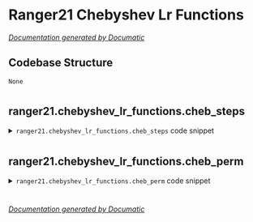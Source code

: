 # Ranger21 Chebyshev Lr Functions

[_Documentation generated by Documatic_](https://www.documatic.com)

<!---Documatic-section-Codebase Structure-start--->
## Codebase Structure

<!---Documatic-block-system_architecture-start--->
```mermaid
None
```
<!---Documatic-block-system_architecture-end--->

# #
<!---Documatic-section-Codebase Structure-end--->

<!---Documatic-section-ranger21.chebyshev_lr_functions.cheb_steps-start--->
## ranger21.chebyshev_lr_functions.cheb_steps

<!---Documatic-section-cheb_steps-start--->
<!---Documatic-block-ranger21.chebyshev_lr_functions.cheb_steps-start--->
<details>
	<summary><code>ranger21.chebyshev_lr_functions.cheb_steps</code> code snippet</summary>

```python
def cheb_steps(m, M, T):
    (C, R) = ((M + m) / 2.0, (M - m) / 2.0)
    thetas = (np.arange(T) + 0.5) / T * np.pi
    return 1.0 / (C - R * np.cos(thetas))
```
</details>
<!---Documatic-block-ranger21.chebyshev_lr_functions.cheb_steps-end--->
<!---Documatic-section-cheb_steps-end--->

# #
<!---Documatic-section-ranger21.chebyshev_lr_functions.cheb_steps-end--->

<!---Documatic-section-ranger21.chebyshev_lr_functions.cheb_perm-start--->
## ranger21.chebyshev_lr_functions.cheb_perm

<!---Documatic-section-cheb_perm-start--->
<!---Documatic-block-ranger21.chebyshev_lr_functions.cheb_perm-start--->
<details>
	<summary><code>ranger21.chebyshev_lr_functions.cheb_perm</code> code snippet</summary>

```python
def cheb_perm(T):
    perm = np.array([0])
    while len(perm) < T:
        perm = np.vstack([perm, 2 * len(perm) - 1 - perm]).T.flatten()
    return perm
```
</details>
<!---Documatic-block-ranger21.chebyshev_lr_functions.cheb_perm-end--->
<!---Documatic-section-cheb_perm-end--->

# #
<!---Documatic-section-ranger21.chebyshev_lr_functions.cheb_perm-end--->

[_Documentation generated by Documatic_](https://www.documatic.com)